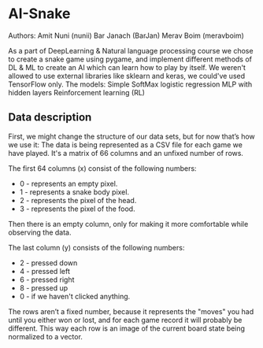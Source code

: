 # AI-Snake

Authors:  Amit Nuni (nunii) Bar Janach (BarJan) Merav Boim (meravboim)

As a part of DeepLearning & Natural language processing course we chose to create a snake game using pygame, and implement different methods of DL & ML to create an AI which can learn how to play by itself. We weren't allowed to use external libraries like sklearn and keras, we could've used TensorFlow only.
The models: Simple SoftMax logistic regression MLP with hidden layers Reinforcement learning (RL)

## Data description
First, we might change the structure of our data sets, but for now that’s how we use it:
The data is being represented as a CSV file for each game we have played. It's a matrix of 66 columns and an unfixed number of rows. 

The first 64 columns (x) consist of the following numbers: 
- 0 - represents an empty pixel.
- 1 - represents a snake body pixel.
- 2 - represents the pixel of the head.
- 3 - represents the pixel of the food.

Then there is an empty column, only for making it more comfortable while observing the data.

The last column (y) consists of the following numbers:
- 2 - pressed down
- 4 - pressed left
- 6 - pressed right
- 8 - pressed up
- 0 - if we haven't clicked anything.

The rows aren’t a fixed number, because it represents the "moves" you had until you either won or lost, and for each game record it will probably be different. This way each row is an image of the current board state being normalized to a vector.
